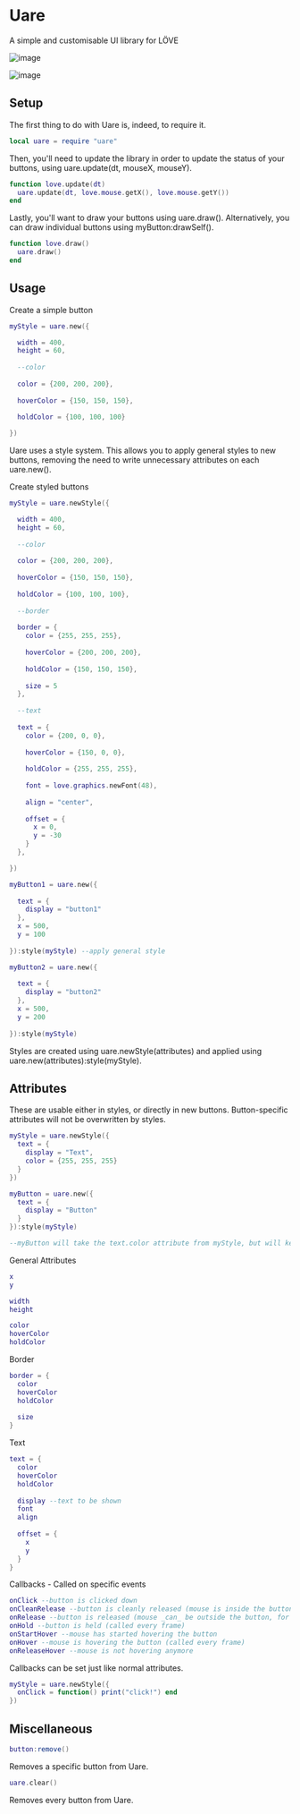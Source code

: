 Uare
==============

A simple and customisable UI library for LÖVE

![image](http://zippy.gfycat.com/InformalCalculatingLcont.gif)

![image](http://zippy.gfycat.com/ScentedRipeEft.gif)

Setup
----------------

The first thing to do with Uare is, indeed, to require it.

```lua
local uare = require "uare"
```

Then, you'll need to update the library in order to update the status of your buttons, using uare.update(dt, mouseX, mouseY).

```lua
function love.update(dt)
  uare.update(dt, love.mouse.getX(), love.mouse.getY())
end
```

Lastly, you'll want to draw your buttons using uare.draw(). Alternatively, you can draw individual buttons using myButton:drawSelf().

```lua
function love.draw()
  uare.draw()
end
```

Usage
----------------

Create a simple button
```lua
myStyle = uare.new({

  width = 400,
  height = 60,
  
  --color
  
  color = {200, 200, 200},
  
  hoverColor = {150, 150, 150},
  
  holdColor = {100, 100, 100}

})
```

Uare uses a style system. This allows you to apply general styles to new buttons, removing the need to write unnecessary attributes on each uare.new().

Create styled buttons
```lua
myStyle = uare.newStyle({

  width = 400,
  height = 60,
  
  --color
  
  color = {200, 200, 200},
  
  hoverColor = {150, 150, 150},
  
  holdColor = {100, 100, 100},
  
  --border
  
  border = {
    color = {255, 255, 255},
  
    hoverColor = {200, 200, 200},
    
    holdColor = {150, 150, 150},
    
    size = 5
  },
  
  --text
  
  text = {
    color = {200, 0, 0},
    
    hoverColor = {150, 0, 0},
    
    holdColor = {255, 255, 255},
    
    font = love.graphics.newFont(48),
    
    align = "center",
    
    offset = {
      x = 0,
      y = -30
    }
  },

})

myButton1 = uare.new({
    
  text = {
    display = "button1"
  },
  x = 500,
  y = 100
  
}):style(myStyle) --apply general style

myButton2 = uare.new({
    
  text = {
    display = "button2"
  },
  x = 500,
  y = 200
  
}):style(myStyle)
```
Styles are created using uare.newStyle(attributes) and applied using uare.new(attributes):style(myStyle).

Attributes
----------------

These are usable either in styles, or directly in new buttons. Button-specific attributes will not be overwritten by styles.
```lua
myStyle = uare.newStyle({
  text = {
    display = "Text",
    color = {255, 255, 255}
  }
})

myButton = uare.new({
  text = {
    display = "Button"
  }
}):style(myStyle)

--myButton will take the text.color attribute from myStyle, but will keep its own text.display ("Button")
```

General Attributes
```lua
x
y

width
height

color
hoverColor
holdColor
```

Border
```lua
border = {
  color
  hoverColor
  holdColor
  
  size
}
```

Text
```lua
text = {
  color
  hoverColor
  holdColor
  
  display --text to be shown
  font
  align
  
  offset = {
    x
    y
  }
}
```

Callbacks - Called on specific events
```lua
onClick --button is clicked down
onCleanRelease --button is cleanly released (mouse is inside the button)
onRelease --button is released (mouse _can_ be outside the button, for instance if the user tries to drag it)
onHold --button is held (called every frame)
onStartHover --mouse has started hovering the button
onHover --mouse is hovering the button (called every frame)
onReleaseHover --mouse is not hovering anymore
```

Callbacks can be set just like normal attributes.
```lua
myStyle = uare.newStyle({
  onClick = function() print("click!") end
})
```

Miscellaneous
----------------

```lua
button:remove()
```
Removes a specific button from Uare.

```lua
uare.clear()
```
Removes every button from Uare.
